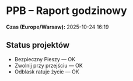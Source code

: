 # PPB – Raport godzinowy
**Czas (Europe/Warsaw):** 2025-10-24 16:19

## Status projektów
- Bezpieczny Pieszy — OK
- Zwolnij przy przejściu — OK
- Odblask ratuje życie — OK

